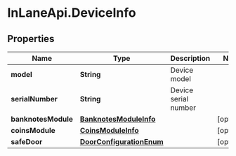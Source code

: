 # InLaneApi.DeviceInfo

## Properties
Name | Type | Description | Notes
------------ | ------------- | ------------- | -------------
**model** | **String** | Device model | 
**serialNumber** | **String** | Device serial number | 
**banknotesModule** | [**BanknotesModuleInfo**](BanknotesModuleInfo.md) |  | [optional] 
**coinsModule** | [**CoinsModuleInfo**](CoinsModuleInfo.md) |  | [optional] 
**safeDoor** | [**DoorConfigurationEnum**](DoorConfigurationEnum.md) |  | [optional] 
